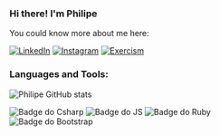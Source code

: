 ### Hi there! I'm Philipe

You could know more about me here:

[![LinkedIn](https://img.shields.io/badge/LinkedIn-0077B5?style=for-the-badge&logo=linkedin&logoColor=white)](https://www.linkedin.com/in/philipe-rodrigues-3b3884226/)
[![Instagram](https://img.shields.io/badge/Instagram-E4405F?style=for-the-badge&logo=instagram&logoColor=white)](https://www.instagram.com/fancyc0der/?igshid=YWJhMjlhZTc%3D)
[![Exercism](https://img.shields.io/badge/Exercism-009CAB?style=for-the-badge&logo=exercism&logoColor=white)](https://exercism.org/profiles/PhilipeeX)
### Languages and Tools:
![Philipe GitHub stats](https://github-readme-stats.vercel.app/api?username=PhilipeeX&show_icons=true&theme=dark)
<div style="display: inline_block">

<img alt="Badge do Csharp" src="https://img.shields.io/badge/C%23-239120?style=for-the-badge&logo=c-sharp&logoColor=white">
<img alt="Badge do JS" src="https://img.shields.io/badge/JavaScript-323330?style=for-the-badge&logo=javascript&logoColor=F7DF1E"/>
<img alt="Badge do Ruby" src="https://img.shields.io/badge/Ruby-CC342D?style=for-the-badge&logo=ruby&logoColor=white"/>
<img alt="Badge do Bootstrap" src="https://img.shields.io/badge/Bootstrap-563D7C?style=for-the-badge&logo=bootstrap&logoColor=white"/>

</div>
